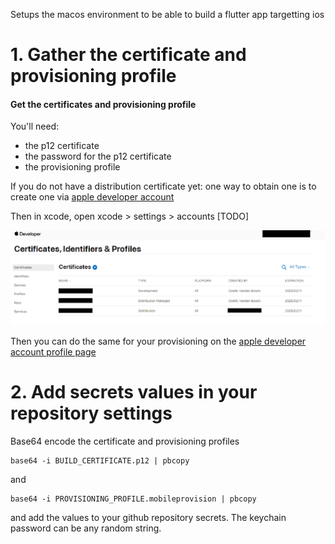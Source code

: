 
Setups the macos environment to be able to build a flutter app targetting ios

# 1. Gather the certificate and provisioning profile

#### Get the certificates and provisioning profile
You'll need:
  
  - the p12 certificate
  - the password for the p12 certificate
  - the provisioning profile

If you do not have a distribution certificate yet: one way to obtain one is to create one via [apple developer account](https://developer.apple.com/account/resources/certificates/list)

Then in xcode, open xcode > settings > accounts [TODO]


![apple_dev_account_certificates](apple_dev_account_certificates.png)

Then you can do the same for your provisioning on the [apple developer account profile page](https://developer.apple.com/account/resources/profiles/list)



# 2. Add secrets values in your repository settings

Base64 encode the certificate and provisioning profiles

```
base64 -i BUILD_CERTIFICATE.p12 | pbcopy
```

and 

```
base64 -i PROVISIONING_PROFILE.mobileprovision | pbcopy
```

and add the values to your github repository secrets. The keychain password can be any random string.


